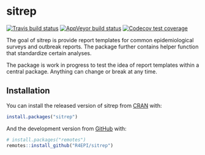 
<!-- README.md is generated from README.Rmd. Please edit that file -->

# sitrep

<!-- badges: start -->

[![Travis build
status](https://travis-ci.org/R4EPI/sitrep.svg?branch=master)](https://travis-ci.org/R4EPI/sitrep)
[![AppVeyor build
status](https://ci.appveyor.com/api/projects/status/github/R4EPI/sitrep?branch=master&svg=true)](https://ci.appveyor.com/project/R4EPI/sitrep)
[![Codecov test
coverage](https://codecov.io/gh/R4EPI/sitrep/branch/master/graph/badge.svg)](https://codecov.io/gh/R4EPI/sitrep?branch=master)
<!-- badges: end -->

The goal of sitrep is provide report templates for common
epidemiological surveys and outbreak reports. The package further
contains helper function that standardize certain analyses.

The package is work in progress to test the idea of report templates
within a central package. Anything can change or break at any time.

## Installation

You can install the released version of sitrep from
[CRAN](https://CRAN.R-project.org) with:

``` r
install.packages("sitrep")
```

And the development version from [GitHub](https://github.com/) with:

``` r
# install.packages("remotes")
remotes::install_github("R4EPI/sitrep")
```
